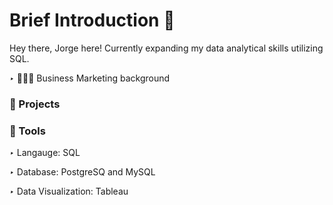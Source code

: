 # Brief Introduction 👋
Hey there, Jorge here! Currently expanding my data analytical skills utilizing SQL.

*‣* 🧑🏻‍💻 Business Marketing background


### 📘 Projects

### 📘 Tools
*‣* Langauge: SQL

*‣* Database: PostgreSQ and MySQL

*‣* Data Visualization: Tableau
